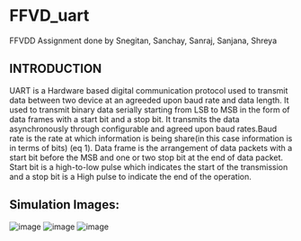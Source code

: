 # FFVD_uart
FFVDD Assignment done by Snegitan, Sanchay, Sanraj, Sanjana, Shreya 
## INTRODUCTION
UART is a Hardware based digital communication protocol used to transmit data between two device at an agreeded upon baud rate and data length. It used to transmit binary data serially starting from LSB to MSB in the form of data frames with a start bit and a stop bit. It transmits the data asynchronously through configurable and agreed upon baud rates.Baud rate is the rate at which information is being share(in this case information is in terms of bits) (eq 1). Data frame is the arrangement of data packets with a start bit before the MSB and one or two stop bit at the end of data packet. Start bit is a high-to-low pulse which indicates the start of the transmission and a stop bit is a High pulse to indicate the end of the operation.
## Simulation Images:
![image](https://github.com/ssshetty11/FFVD_uart/assets/113935931/7fd699dc-ab84-4bed-8615-8bbe4f5799fe)
![image](https://github.com/ssshetty11/FFVD_uart/assets/113935931/2a9beb7a-c4b8-4077-9458-6f50ee23bd51)
![image](https://github.com/ssshetty11/FFVD_uart/assets/113935931/ec808a2d-7fe1-40c4-a937-48fe792bcba1)






